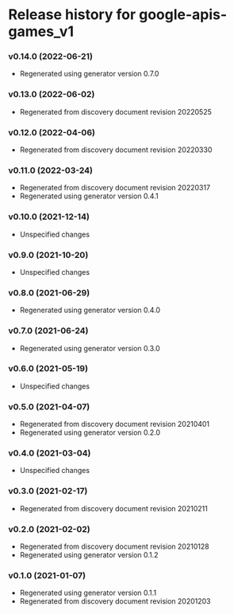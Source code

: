 # Release history for google-apis-games_v1

### v0.14.0 (2022-06-21)

* Regenerated using generator version 0.7.0

### v0.13.0 (2022-06-02)

* Regenerated from discovery document revision 20220525

### v0.12.0 (2022-04-06)

* Regenerated from discovery document revision 20220330

### v0.11.0 (2022-03-24)

* Regenerated from discovery document revision 20220317
* Regenerated using generator version 0.4.1

### v0.10.0 (2021-12-14)

* Unspecified changes

### v0.9.0 (2021-10-20)

* Unspecified changes

### v0.8.0 (2021-06-29)

* Regenerated using generator version 0.4.0

### v0.7.0 (2021-06-24)

* Regenerated using generator version 0.3.0

### v0.6.0 (2021-05-19)

* Unspecified changes

### v0.5.0 (2021-04-07)

* Regenerated from discovery document revision 20210401
* Regenerated using generator version 0.2.0

### v0.4.0 (2021-03-04)

* Unspecified changes

### v0.3.0 (2021-02-17)

* Regenerated from discovery document revision 20210211

### v0.2.0 (2021-02-02)

* Regenerated from discovery document revision 20210128
* Regenerated using generator version 0.1.2

### v0.1.0 (2021-01-07)

* Regenerated using generator version 0.1.1
* Regenerated from discovery document revision 20201203

